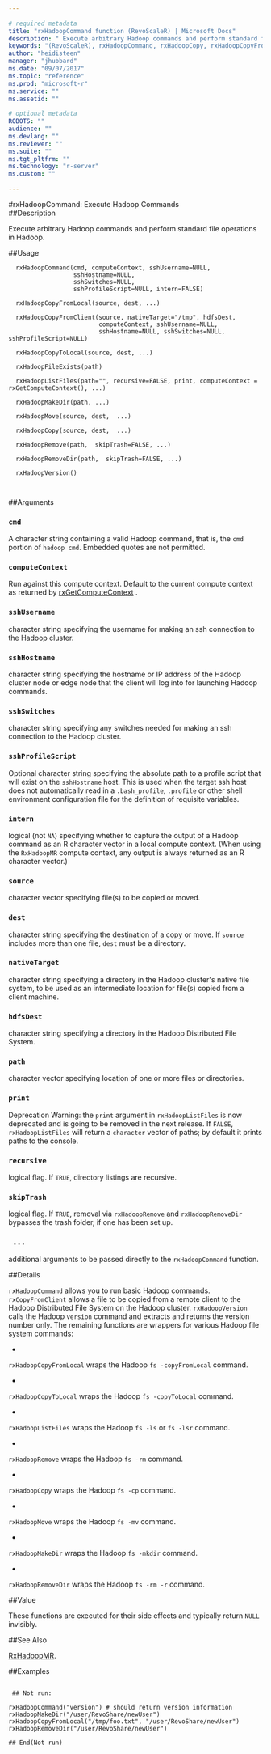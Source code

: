 ```yaml
--- 
 
# required metadata 
title: "rxHadoopCommand function (RevoScaleR) | Microsoft Docs" 
description: " Execute arbitrary Hadoop commands and perform standard file operations in Hadoop. " 
keywords: "(RevoScaleR), rxHadoopCommand, rxHadoopCopy, rxHadoopCopyFromLocal, rxHadoopCopyFromClient, rxHadoopCopyToLocal, rxHadoopFileExists, rxHadoopListFiles, rxHadoopMakeDir, rxHadoopMove, rxHadoopRemove, rxHadoopRemoveDir, rxHadoopVersion, file" 
author: "heidisteen" 
manager: "jhubbard" 
ms.date: "09/07/2017" 
ms.topic: "reference" 
ms.prod: "microsoft-r" 
ms.service: "" 
ms.assetid: "" 
 
# optional metadata 
ROBOTS: "" 
audience: "" 
ms.devlang: "" 
ms.reviewer: "" 
ms.suite: "" 
ms.tgt_pltfrm: "" 
ms.technology: "r-server" 
ms.custom: "" 
 
--- 
```

 
 
 
 
 
 
 
 
 
 
 
 
 
 #rxHadoopCommand:  Execute Hadoop Commands  
 ##Description
 
Execute arbitrary Hadoop commands and perform standard file operations in Hadoop.
 
 
 ##Usage

```   
  rxHadoopCommand(cmd, computeContext, sshUsername=NULL, 
                  sshHostname=NULL, 
                  sshSwitches=NULL,
                  sshProfileScript=NULL, intern=FALSE)
  
  rxHadoopCopyFromLocal(source, dest, ...) 
  
  rxHadoopCopyFromClient(source, nativeTarget="/tmp", hdfsDest, 
                         computeContext, sshUsername=NULL, 
                         sshHostname=NULL, sshSwitches=NULL, sshProfileScript=NULL)
  
  rxHadoopCopyToLocal(source, dest, ...) 
  
  rxHadoopFileExists(path)
  
  rxHadoopListFiles(path="", recursive=FALSE, print, computeContext = rxGetComputeContext(), ...)
  
  rxHadoopMakeDir(path, ...)
  
  rxHadoopMove(source, dest,  ...)
  
  rxHadoopCopy(source, dest,  ...)
  
  rxHadoopRemove(path,  skipTrash=FALSE, ...)
  
  rxHadoopRemoveDir(path,  skipTrash=FALSE, ...)
  
  rxHadoopVersion()
  
 
```
 
 
 ##Arguments

   
    
 ### `cmd`
 A character string containing a valid Hadoop command, that is, the `cmd` portion of `hadoop cmd`. Embedded quotes are not permitted. 
  
  
    
 ### `computeContext`
 Run against this compute context. Default to the current compute context as returned by [rxGetComputeContext](rxSetComputeContext.md) 
  .
  
    
 ### `sshUsername`
 character string specifying the username for making an ssh connection to the Hadoop cluster. 
  
  
    
 ### `sshHostname`
 character string specifying the hostname or IP address of the Hadoop cluster node or edge node that the client will log into for launching Hadoop commands. 
  
  
    
 ### `sshSwitches`
 character string specifying any switches needed for making an ssh connection to the Hadoop cluster. 
  
  
    
 ### `sshProfileScript`
 Optional character string specifying the absolute path to a profile script that will exist on the `sshHostname` host. This is used when the target ssh host does not automatically read in a `.bash_profile`, `.profile` or other shell environment configuration file for the definition of requisite variables. 
  
  
    
 ### `intern`
 logical (not `NA`) specifying whether to capture the output of a Hadoop command as an R character vector in a local compute context. (When using the `RxHadoopMR` compute context, any output is always returned as an R character vector.) 
  
  
    
 ### `source`
 character vector specifying file(s) to be copied or moved. 
  
  
    
 ### `dest`
 character string specifying the destination of a copy or move. If `source` includes more than one file, `dest` must be a directory. 
  
  
    
 ### `nativeTarget`
 character string specifying a directory in the Hadoop cluster's native file system, to be used as an intermediate location for file(s) copied from a client machine. 
  
  
    
 ### `hdfsDest`
 character string specifying a directory in the Hadoop Distributed File System. 
  
  
    
 ### `path`
 character vector specifying location of one or more files or directories. 
  
  
    
 ### `print`
 Deprecation Warning: the `print` argument in `rxHadoopListFiles` is now deprecated and is going to be removed in the next release. If `FALSE`, `rxHadoopListFiles` will return a `character` vector of paths; by default it prints paths to the console. 
  
  
    
 ### `recursive`
 logical flag. If `TRUE`, directory listings are recursive. 
  
  
    
 ### `skipTrash`
 logical flag. If `TRUE`, removal via `rxHadoopRemove` and `rxHadoopRemoveDir` bypasses the trash folder, if one has been set up. 
  
  
    
 ### ` ...`
 additional arguments to be passed directly to the `rxHadoopCommand` function. 
  
  
 
 
 ##Details
 
`rxHadoopCommand` allows you to run basic Hadoop commands. `rxCopyFromClient`
allows a file to be copied from a remote client to the Hadoop Distributed File System on the
Hadoop cluster. `rxHadoopVersion` calls the Hadoop `version` command and extracts
and returns the version number only. The remaining functions
are wrappers for various Hadoop file system commands:


* 
`rxHadoopCopyFromLocal` wraps the Hadoop `fs -copyFromLocal` command.

* 
`rxHadoopCopyToLocal` wraps the Hadoop `fs -copyToLocal` command.

* 
`rxHadoopListFiles` wraps the Hadoop `fs -ls` or `fs -lsr` command.

* 
`rxHadoopRemove` wraps the Hadoop `fs -rm` command.

* 
`rxHadoopCopy` wraps the Hadoop `fs -cp` command.

* 
`rxHadoopMove` wraps the Hadoop `fs -mv` command.

* 
`rxHadoopMakeDir` wraps the Hadoop `fs -mkdir` command.

* 
`rxHadoopRemoveDir` wraps the Hadoop `fs -rm -r` command.


 
 
 ##Value
 
These functions are executed for their side effects and typically return `NULL`
invisibly.
 

 


 
 
 
 ##See Also
 
[RxHadoopMR](RxHadoopMR.md).
   
 ##Examples

 ```
   
  ## Not run:
 
rxHadoopCommand("version") # should return version information
rxHadoopMakeDir("/user/RevoShare/newUser")
rxHadoopCopyFromLocal("/tmp/foo.txt", "/user/RevoShare/newUser")
rxHadoopRemoveDir("/user/RevoShare/newUser")

 ## End(Not run) 
  
  
 
```
 
 
 

